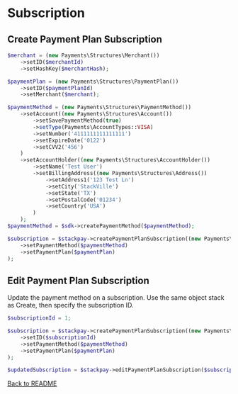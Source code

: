 # Subscription

## Create Payment Plan Subscription

```php
$merchant = (new Payments\Structures\Merchant())
    ->setID($merchantId)
    ->setHashKey($merchantHash);

$paymentPlan = (new Payments\Structures\PaymentPlan())
    ->setID($paymentPlanId)
    ->setMerchant($merchant);

$paymentMethod = (new Payments\Structures\PaymentMethod())
    ->setAccount((new Payments\Structures\Account())
        ->setSavePaymentMethod(true)
        ->setType(Payments\AccountTypes::VISA)
        ->setNumber('4111111111111111')
        ->setExpireDate('0122')
        ->setCVV2('456')
    )
    ->setAccountHolder((new Payments\Structures\AccountHolder())
        ->setName('Test User')
        ->setBillingAddress((new Payments\Structures\Address())
            ->setAddress1('123 Test Ln')
            ->setCity('StackVille')
            ->setState('TX')
            ->setPostalCode('01234')
            ->setCountry('USA')
        )
    );
$paymentMethod = $sdk->createPaymentMethod($paymentMethod);

$subscription = $stackpay->createPaymentPlanSubscription((new Payments\Structures\Subscription())
    ->setPaymentMethod($paymentMethod)
    ->setPaymentPlan($paymentPlan)
);
```

## Edit Payment Plan Subscription

Update the payment method on a subscription. Use the same object stack as Create, then specify the subscription ID.

```php
$subscriptionId = 1;

$subscription = $stackpay->createPaymentPlanSubscription((new Payments\Structures\Subscription())
    ->setID($subscriptionId)
    ->setPaymentMethod($paymentMethod)
    ->setPaymentPlan($paymentPlan)
);

$updatedSubscription = $stackpay->editPaymentPlanSubscription($subscription);
```

[Back to README](../README.md)

